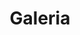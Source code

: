 ---
layout: gallery.njk
title: Galeria
permalink: "galeria.html"
gallery:
    - photo: galeria/01.jpg
    - photo: galeria/02.jpg
    - photo: galeria/03.jpg
    - photo: galeria/04.jpg
    - photo: galeria/05.jpg
    - photo: galeria/06.jpg
    - photo: galeria/07.jpg
    - photo: galeria/08.jpg
    - photo: galeria/09.jpg
    - photo: galeria/10.jpg
    - photo: galeria/11.jpg
    - photo: galeria/12.jpg
    - photo: galeria/13.jpg
    - photo: galeria/14.jpg
    - photo: galeria/15.jpg
    - photo: galeria/16.jpg
    - photo: galeria/17.jpg
    - photo: galeria/18.jpg
---